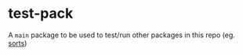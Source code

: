 # test-pack
A `main` package to be used to test/run other packages in this repo (eg. [sorts](../sorts))